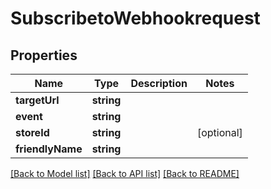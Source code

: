 # SubscribetoWebhookrequest

## Properties
Name | Type | Description | Notes
------------ | ------------- | ------------- | -------------
**targetUrl** | **string** |  | 
**event** | **string** |  | 
**storeId** | **string** |  | [optional] 
**friendlyName** | **string** |  | 

[[Back to Model list]](../README.md#documentation-for-models) [[Back to API list]](../README.md#documentation-for-api-endpoints) [[Back to README]](../README.md)


